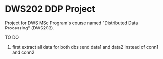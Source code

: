 # DWS202 DDP Project

Project for DWS MSc Program's course named "Distributed Data Processing" (DWS202).



TO DO 
1. first extract all data for both dbs send data1 and data2 instead of conn1 and conn2